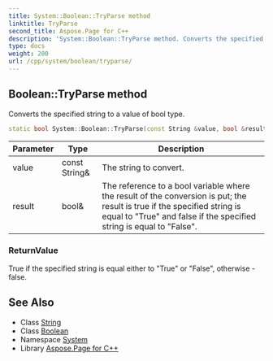```yaml
---
title: System::Boolean::TryParse method
linktitle: TryParse
second_title: Aspose.Page for C++
description: 'System::Boolean::TryParse method. Converts the specified string to a value of bool type in C++.'
type: docs
weight: 200
url: /cpp/system/boolean/tryparse/
---
```

## Boolean::TryParse method


Converts the specified string to a value of bool type.

```cpp
static bool System::Boolean::TryParse(const String &value, bool &result)
```


| Parameter | Type | Description |
| --- | --- | --- |
| value | const String\& | The string to convert. |
| result | bool\& | The reference to a bool variable where the result of the conversion is put; the result is true if the specified string is equal to "True" and false if the specified string is equal to "False". |

### ReturnValue

True if the specified string is equal either to "True" or "False", otherwise - false.

## See Also

* Class [String](../../string/)
* Class [Boolean](../)
* Namespace [System](../../)
* Library [Aspose.Page for C++](../../../)

